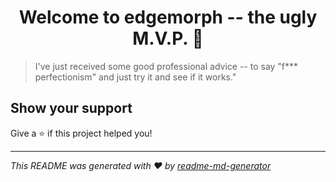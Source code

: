 <h1 align="center">Welcome to edgemorph -- the ugly M.V.P. 👋</h1>
<p>
</p>

> I've just received some good professional advice -- to say &#34;f*** perfectionism&#34; and just try it and see if it works.&#34;

## Show your support

Give a ⭐️ if this project helped you!

***
_This README was generated with ❤️ by [readme-md-generator](https://github.com/kefranabg/readme-md-generator)_
